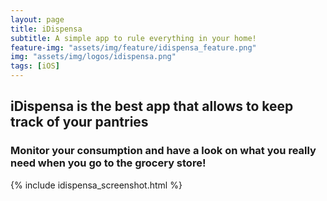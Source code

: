 ```yaml
---
layout: page
title: iDispensa
subtitle: A simple app to rule everything in your home!
feature-img: "assets/img/feature/idispensa_feature.png"
img: "assets/img/logos/idispensa.png"
tags: [iOS]
---
```


## iDispensa is the best app that allows to keep track of your pantries

### Monitor your consumption and have a look on what you really need when you go to the grocery store!

{% include idispensa_screenshot.html %}
